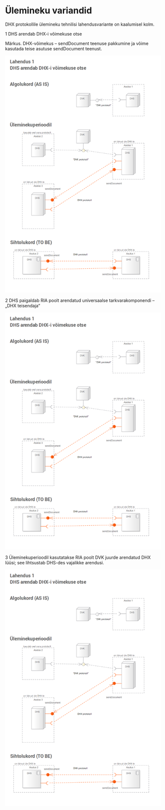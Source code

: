 # Ülemineku variandid

DHX protokollile ülemineku tehnilisi lahendusvariante on kaalumisel kolm. 

1  DHS arendab DHX-i võimekuse otse

Märkus. DHX-võimekus – sendDocument teenuse pakkumine ja võime kasutada teise asutuse sendDocument teenust.

![Lahendus 1](img/Lahendus1.png)

2  DHS paigaldab RIA poolt arendatud universaalse tarkvarakomponendi – „DHX teisendaja“

![Lahendus 2](img/Lahendus1.png)

3  Üleminekuperioodil kasutatakse RIA poolt DVK juurde arendatud DHX lüüsi; see lihtsustab  DHS-des vajalikke arendusi.

![Lahendus 3](img/Lahendus1.png)
